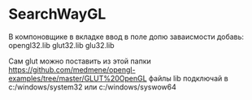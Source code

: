 # SearchWayGL

В компоновщике в вкладке ввод в поле допю заваисмости добавь:
opengl32.lib
glut32.lib
glu32.lib

Сам glut можно поставить из этой папки
https://github.com/medmene/opengl-examples/tree/master/GLUT%20OpenGL
файлы lib подключай в c:/windows/system32 или c:/windows/syswow64
